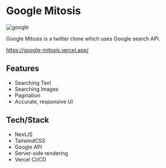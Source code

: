 # Google Mitosis

![google](https://user-images.githubusercontent.com/128709167/233684671-303f3152-213c-4663-8541-e6a535c6e74e.png)

Google Mitosis is a twitter clone which uses Google search API.

https://google-mitosis.vercel.app/

## Features
* Searching Text
* Searching Images
* Pagination
* Accurate, responsive UI

## Tech/Stack
* NextJS
* TailwindCSS
* Google API
* Server-side rendering
* Vercel CI/CD

